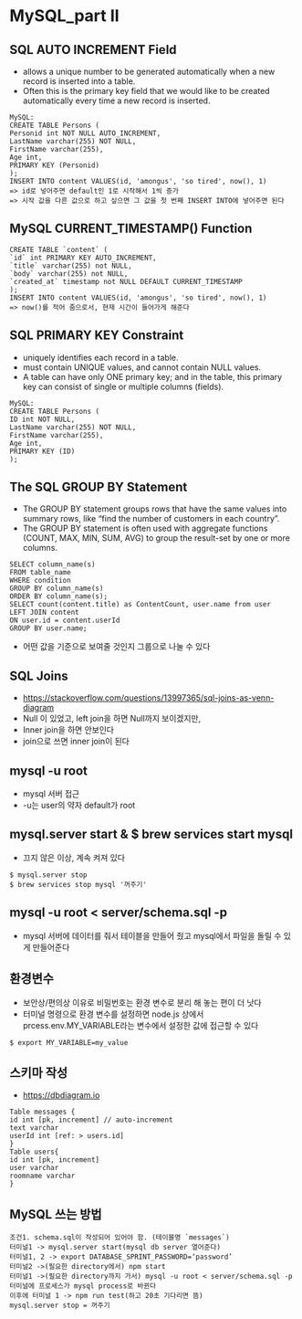 # MySQL_part II

## SQL AUTO INCREMENT Field
* allows a unique number to be generated automatically when a new record is inserted into a table.
* Often this is the primary key field that we would like to be created automatically every time a new record is inserted.
```
MySQL:
CREATE TABLE Persons (
Personid int NOT NULL AUTO_INCREMENT,
LastName varchar(255) NOT NULL,
FirstName varchar(255),
Age int,
PRIMARY KEY (Personid)
);
INSERT INTO content VALUES(id, 'amongus', 'so tired', now(), 1)
=> id로 넣어주면 default인 1로 시작해서 1씩 증가
=> 시작 값을 다른 값으로 하고 싶으면 그 값을 첫 번째 INSERT INTO에 넣어주면 된다
```

## MySQL CURRENT_TIMESTAMP() Function
```
CREATE TABLE `content` (
`id` int PRIMARY KEY AUTO_INCREMENT,
`title` varchar(255) not NULL,
`body` varchar(255) not NULL,
`created_at` timestamp not NULL DEFAULT CURRENT_TIMESTAMP
);
INSERT INTO content VALUES(id, 'amongus', 'so tired', now(), 1)
=> now()를 적어 줌으로서, 현재 시간이 들어가게 해준다
```

## SQL PRIMARY KEY Constraint
* uniquely identifies each record in a table.
* must contain UNIQUE values, and cannot contain NULL values.
* A table can have only ONE primary key; and in the table, this primary key can consist of single or multiple columns (fields).
```
MySQL:
CREATE TABLE Persons (
ID int NOT NULL,
LastName varchar(255) NOT NULL,
FirstName varchar(255),
Age int,
PRIMARY KEY (ID)
);
```

## The SQL GROUP BY Statement
* The GROUP BY statement groups rows that have the same values into summary rows, like “find the number of customers in each country”.
* The GROUP BY statement is often used with aggregate functions (COUNT, MAX, MIN, SUM, AVG) to group the result-set by one or more columns.
```
SELECT column_name(s)
FROM table_name
WHERE condition
GROUP BY column_name(s)
ORDER BY column_name(s);
SELECT count(content.title) as ContentCount, user.name from user
LEFT JOIN content
ON user.id = content.userId
GROUP BY user.name;
```
* 어떤 값을 기준으로 보여줄 것인지 그룹으로 나눌 수 있다

## SQL Joins
* https://stackoverflow.com/questions/13997365/sql-joins-as-venn-diagram
* Null 이 있었고, left join을 하면 Null까지 보이겠지만,
* Inner join을 하면 안보인다
* join으로 쓰면 inner join이 된다

## mysql -u root
* mysql 서버 접근
* -u는 user의 약자 default가 root
## mysql.server start & $ brew services start mysql
* 끄지 않은 이상, 계속 켜져 있다
```
$ mysql.server stop
$ brew services stop mysql '꺼주기'
```

## mysql -u root < server/schema.sql -p
* mysql 서버에 데이터를 줘서 테이블을 만들어 줬고 mysql에서 파일을 돌릴 수 있게 만들어준다

## 환경변수
* 보안상/편의상 이유로 비밀번호는 환경 변수로 분리 해 놓는 편이 더 낫다
* 터미널 명령으로 환경 변수를 설정하면 node.js 상에서 prcess.env.MY_VARIABLE라는 변수에서 설정한 값에 접근할 수 있다
```
$ export MY_VARIABLE=my_value
```

## 스키마 작성
* https://dbdiagram.io
```
Table messages {
id int [pk, increment] // auto-increment
text varchar
userId int [ref: > users.id]
}
Table users{
id int [pk, increment]
user varchar
roomname varchar
}
```

## MySQL 쓰는 방법
```
조건1. schema.sql이 작성되어 있어야 함. (테이블명 `messages`)
터미널1 -> mysql.server start(mysql db server 열어준다)
터미널1, 2 -> export DATABASE_SPRINT_PASSWORD=‘password’
터미널2 ->(필요한 directory에서) npm start
터미널1 ->(필요한 directory까지 가서) mysql -u root < server/schema.sql -p
터미널에 프로세스가 mysql process로 바뀐다
이후에 터미널 1 -> npm run test(하고 20초 기다리면 뜸)
mysql.server stop = 꺼주기
```
